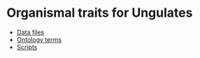 # Organismal traits for Ungulates

- [Data files](data)
- [Ontology terms](terms)
- [Scripts](script)

